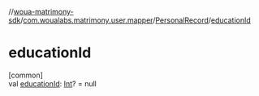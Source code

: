 //[woua-matrimony-sdk](../../../index.md)/[com.woualabs.matrimony.user.mapper](../index.md)/[PersonalRecord](index.md)/[educationId](education-id.md)

# educationId

[common]\
val [educationId](education-id.md): [Int](https://kotlinlang.org/api/latest/jvm/stdlib/kotlin/-int/index.html)? = null
